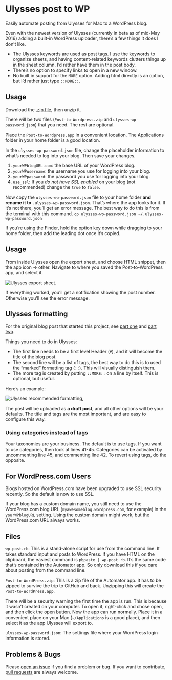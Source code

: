 # Ulysses post to WP
Easily automate posting from Ulysses for Mac to a WordPress blog. 

Even with the newest version of Ulysses (currently in beta as of mid-May 2016) adding a built-in WordPress uploader, there’s a few things it does I don’t like.
- The Ulysses keywords are used as post tags. I use the keywords to organize sheets, and having content-related keywords clutters things up in the sheet column. I’d rather have them in the post body.
- There’s no option to specify links to open in a new window. 
- No built in support for the `MORE` option. Adding html directly is an option, but I’d rather just type `::MORE::`.

## Usage

Download the [.zip file][1], then unzip it. 

There will be two files (`Post-to-Wordpress.zip` and `ulysses-wp-password.json`) that you need. The rest are optional.

Place the `Post-to-Wordpress.app` in a convenient location. The Applications folder in your home folder is a good location. 

In the `ulysses-wp-password.json` file, change the placeholder information to what’s needed to log into your blog. Then save your changes.

1. `yourWPblogURL.com`: the base URL of your WordPress blog.
2. `yourWPusername`: the username you use for logging into your blog.
3. `yourWPpassword`: the password you use for logging into your blog.
4. `use_ssl`: If you _do not have SSL enabled_ on your blog (not recommended) change the `true` to `false`.

Now copy the `ulysses-wp-password.json` file to your home folder **and rename it to** `.ulysses-wp-password.json`. That’s where the app looks for it. If it’s not there, you’ll get an error message. The best way to do this is from the terminal with this command.
`cp ulysses-wp-password.json ~/.ulysses-wp-password.json`

If you’re using the Finder, hold the option key down while dragging to your home folder, then add the leading dot once it’s copied.

## Usage

From inside Ulysses open the export sheet, and choose HTML snippet, then the app icon -\> other. Navigate to where you saved the Post-to-WordPress app, and select it. 

![Ulysses export sheet.][image-1]

If everything worked, you’ll get a notification showing the post number. Otherwise you’ll see the error message.

## Ulysses formatting

For the original blog post that started this project, see [part one][2] and [part two][3].

Things you need to do in Ulysses:

- The first line needs to be a first level Header (`#`), and it will become the title of the blog post.
- The second line will be a list of tags, the best way to do this is to used the “marked” formatting tag (`::`). This will visually distinguish them.
- The more tag is created by putting `::MORE::` on a line by itself. This is optional, but useful.

Here’s an example:

![Ulysses recommended formatting,][image-2]

The post will be uploaded as **a draft post**, and all other options will be your defaults. The title and tags are the most important, and are easy to configure this way.

### Using categories instead of tags

Your taxonomies are your business. The default is to use tags. If you want to use categories, then look at lines 41-45. Categories can be activated by uncommenting line 45, and commenting line 42. To revert using tags, do the opposite.

## For WordPress.com Users

Blogs hosted on WordPress.com have been upgraded to use SSL security recently. So the default is now to use SSL.

If your blog has a custom domain name, you still need to use the WordPress.com blog URL (`myawesomeblog.wordpress.com`, for example)  in the `yourWPblogURL` setting. Using the custom domain might work, but the WordPress.com URL always works.

## Files

`wp-post.rb`: This is a stand-alone script for use from the command line. It takes standard input and posts to WordPress. If you have HTML on the clipboard, the easiest command is `pbpaste | wp-post.rb`. It’s the same code that’s contained in the Automator app. So only download this if you care about posting from the command line.

`Post-to-WordPress.zip`: This is a zip file of the Automator app. It has to be zipped to survive the trip to GitHub and back. Unzipping this will create the `Post-to-WordPress.app`. 

There will be a security warning the first time the app is run. This is because it wasn’t created on your computer. To open it, right-click and chose open, and then click the open button. Now the app can run normally. Place it in a convenient place on your Mac (`~/Applications` is a good place), and then select it as the app Ulysses will export to. 

`ulysses-wp-password.json`: The settings file where your WordPress login information is stored.

## Problems & Bugs

Please [open an issue][4] if you find a problem or bug. If you want to contribute, [pull requests][5] are always welcome.

[1]:	https://github.com/JenniferMack/Ulysses-post-to-WP/archive/master.zip "Direct .zip download."
[2]:	http://jennifermack.net/2015/04/08/post-to-wordpress-from-ulysses/ "Blog link"
[3]:	http://jennifermack.net/2015/04/09/post-to-wordpress-from-ulysses-update-49/ "Blog link."
[4]:	https://github.com/JenniferMack/Ulysses-post-to-WP/issues "Issue tracker."
[5]:	https://github.com/JenniferMack/Ulysses-post-to-WP/pulls "Create a pull request."

[image-1]:	https://jennifermackdotnet.files.wordpress.com/2015/04/20150408-18480200-screenshot-sm.jpg
[image-2]:	https://jennifermackdotnet.files.wordpress.com/2015/04/20150409-15341000-screenshot-sm-4caad16bffa84d168122c7b5efb9429d.jpg